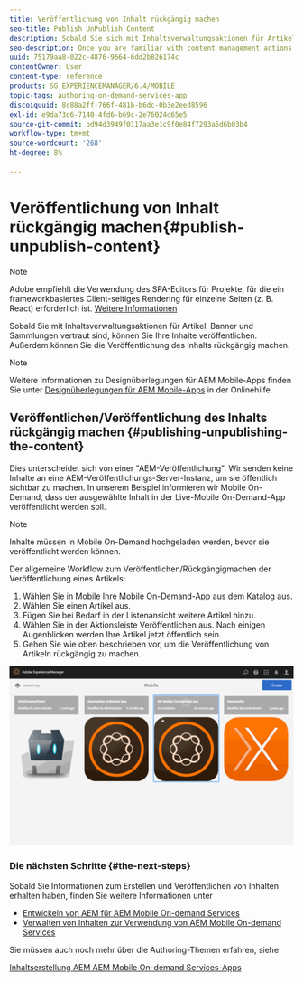 ```yaml
---
title: Veröffentlichung von Inhalt rückgängig machen
seo-title: Publish UnPublish Content
description: Sobald Sie sich mit Inhaltsverwaltungsaktionen für Artikel, Banner und Sammlungen vertraut gemacht haben, erfahren Sie auf dieser Seite, wie Sie Inhalte veröffentlichen können. Außerdem können Sie die Veröffentlichung des Inhalts rückgängig machen.
seo-description: Once you are familiar with content management actions on articles, banners, and collections, follow this page to learn about how you can publish your content. Also you can unpublish your content.
uuid: 75179aa8-022c-4876-9664-6dd2b826174c
contentOwner: User
content-type: reference
products: SG_EXPERIENCEMANAGER/6.4/MOBILE
topic-tags: authoring-on-demand-services-app
discoiquuid: 8c88a2ff-766f-481b-b6dc-0b3e2eed8596
exl-id: e9da73d6-7140-4fd6-b69c-2e76024d65e5
source-git-commit: bd94d3949f0117aa3e1c9f0e84f7293a5d6b03b4
workflow-type: tm+mt
source-wordcount: '268'
ht-degree: 8%

---
```


# Veröffentlichung von Inhalt rückgängig machen{#publish-unpublish-content}

>[!NOTE]
>
>Adobe empfiehlt die Verwendung des SPA-Editors für Projekte, für die ein frameworkbasiertes Client-seitiges Rendering für einzelne Seiten (z. B. React) erforderlich ist. [Weitere Informationen](/help/sites-developing/spa-overview.md)

Sobald Sie mit Inhaltsverwaltungsaktionen für Artikel, Banner und Sammlungen vertraut sind, können Sie Ihre Inhalte veröffentlichen. Außerdem können Sie die Veröffentlichung des Inhalts rückgängig machen.

>[!NOTE]
>
>Weitere Informationen zu Designüberlegungen für AEM Mobile-Apps finden Sie unter [Designüberlegungen für AEM Mobile-Apps](https://helpx.adobe.com/digital-publishing-solution/help/design-app.html) in der Onlinehilfe.

## Veröffentlichen/Veröffentlichung des Inhalts rückgängig machen {#publishing-unpublishing-the-content}

Dies unterscheidet sich von einer &quot;AEM-Veröffentlichung&quot;. Wir senden keine Inhalte an eine AEM-Veröffentlichungs-Server-Instanz, um sie öffentlich sichtbar zu machen. In unserem Beispiel informieren wir Mobile On-Demand, dass der ausgewählte Inhalt in der Live-Mobile On-Demand-App veröffentlicht werden soll.

>[!NOTE]
>
>Inhalte müssen in Mobile On-Demand hochgeladen werden, bevor sie veröffentlicht werden können.

Der allgemeine Workflow zum Veröffentlichen/Rückgängigmachen der Veröffentlichung eines Artikels:

1. Wählen Sie in Mobile Ihre Mobile On-Demand-App aus dem Katalog aus.
1. Wählen Sie einen Artikel aus.
1. Fügen Sie bei Bedarf in der Listenansicht weitere Artikel hinzu.
1. Wählen Sie in der Aktionsleiste Veröffentlichen aus. Nach einigen Augenblicken werden Ihre Artikel jetzt öffentlich sein.
1. Gehen Sie wie oben beschrieben vor, um die Veröffentlichung von Artikeln rückgängig zu machen.

<!-- FAIL >>[!NOTE]
>
>Generally, you should preflight before publishing. See [Previewing with Preflight](/content/docs/en/aem/6-3/administer/mobile-apps/aem-mobile/previewing-with-preflight-on-demand-services.md) for more details.-->

![chlimage_1-9](assets/chlimage_1-9.gif)

### Die nächsten Schritte {#the-next-steps}

Sobald Sie Informationen zum Erstellen und Veröffentlichen von Inhalten erhalten haben, finden Sie weitere Informationen unter

* [Entwickeln von AEM für AEM Mobile On-demand Services](/help/mobile/aem-mobile-on-demand.md)
* [Verwalten von Inhalten zur Verwendung von AEM Mobile On-demand Services](/help/mobile/aem-mobile.md)

Sie müssen auch noch mehr über die Authoring-Themen erfahren, siehe

[Inhaltserstellung AEM AEM Mobile On-demand Services-Apps](/help/mobile/mobile-apps-ondemand.md)
